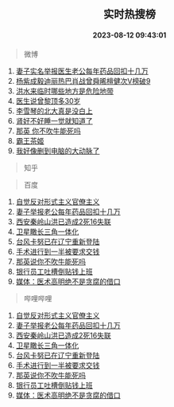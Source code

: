 <div align="center"><h2>实时热搜榜</h2><h4>2023-08-12 09:43:01</h4></div>

> 微博  

1. [妻子实名举报医生老公每年药品回扣十几万](https://s.weibo.com/weibo?q=%23%E5%A6%BB%E5%AD%90%E5%AE%9E%E5%90%8D%E4%B8%BE%E6%8A%A5%E5%8C%BB%E7%94%9F%E8%80%81%E5%85%AC%E6%AF%8F%E5%B9%B4%E8%8D%AF%E5%93%81%E5%9B%9E%E6%89%A3%E5%8D%81%E5%87%A0%E4%B8%87%23&t=31&band_rank=1&Refer=top)<br />
2. [杨紫成毅迪丽热巴肖战曾舜晞檀健次V榜破9](https://s.weibo.com/weibo?q=%23%E6%9D%A8%E7%B4%AB%E6%88%90%E6%AF%85%E8%BF%AA%E4%B8%BD%E7%83%AD%E5%B7%B4%E8%82%96%E6%88%98%E6%9B%BE%E8%88%9C%E6%99%9E%E6%AA%80%E5%81%A5%E6%AC%A1V%E6%A6%9C%E7%A0%B49%23&t=31&band_rank=2&Refer=top)<br />
3. [洪水来临时哪些地方是危险地带](https://s.weibo.com/weibo?q=%23%E6%B4%AA%E6%B0%B4%E6%9D%A5%E4%B8%B4%E6%97%B6%E5%93%AA%E4%BA%9B%E5%9C%B0%E6%96%B9%E6%98%AF%E5%8D%B1%E9%99%A9%E5%9C%B0%E5%B8%A6%23&t=31&band_rank=3&Refer=top)<br />
4. [医生说曾黎顶多30岁](https://s.weibo.com/weibo?q=%23%E5%8C%BB%E7%94%9F%E8%AF%B4%E6%9B%BE%E9%BB%8E%E9%A1%B6%E5%A4%9A30%E5%B2%81%23&t=31&band_rank=4&Refer=top)<br />
5. [李雪琴的北大真是没白上](https://s.weibo.com/weibo?q=%23%E6%9D%8E%E9%9B%AA%E7%90%B4%E7%9A%84%E5%8C%97%E5%A4%A7%E7%9C%9F%E6%98%AF%E6%B2%A1%E7%99%BD%E4%B8%8A%23&t=31&band_rank=5&Refer=top)<br />
6. [肾好不好睡一觉就知道了](https://s.weibo.com/weibo?q=%23%E8%82%BE%E5%A5%BD%E4%B8%8D%E5%A5%BD%E7%9D%A1%E4%B8%80%E8%A7%89%E5%B0%B1%E7%9F%A5%E9%81%93%E4%BA%86%23&t=31&band_rank=6&Refer=top)<br />
7. [那英 你不吹牛能死吗](https://s.weibo.com/weibo?q=%E9%82%A3%E8%8B%B1%20%E4%BD%A0%E4%B8%8D%E5%90%B9%E7%89%9B%E8%83%BD%E6%AD%BB%E5%90%97&t=31&band_rank=7&Refer=top)<br />
8. [霸王茶姬](https://s.weibo.com/weibo?q=%E9%9C%B8%E7%8E%8B%E8%8C%B6%E5%A7%AC&t=31&band_rank=8&Refer=top)<br />
9. [我好像删到电脑的大动脉了](https://s.weibo.com/weibo?q=%23%E6%88%91%E5%A5%BD%E5%83%8F%E5%88%A0%E5%88%B0%E7%94%B5%E8%84%91%E7%9A%84%E5%A4%A7%E5%8A%A8%E8%84%89%E4%BA%86%23&t=31&band_rank=9&Refer=top)<br />

> 知乎  


> 百度  

1. [自觉反对形式主义官僚主义](https://www.baidu.com/s?wd=%E8%87%AA%E8%A7%89%E5%8F%8D%E5%AF%B9%E5%BD%A2%E5%BC%8F%E4%B8%BB%E4%B9%89%E5%AE%98%E5%83%9A%E4%B8%BB%E4%B9%89&sa=fyb_news&rsv_dl=fyb_news)<br />
2. [妻子举报老公每年药品回扣十几万](https://www.baidu.com/s?wd=%E5%A6%BB%E5%AD%90%E4%B8%BE%E6%8A%A5%E8%80%81%E5%85%AC%E6%AF%8F%E5%B9%B4%E8%8D%AF%E5%93%81%E5%9B%9E%E6%89%A3%E5%8D%81%E5%87%A0%E4%B8%87&sa=fyb_news&rsv_dl=fyb_news)<br />
3. [西安秦岭山洪已造成2死16失联](https://www.baidu.com/s?wd=%E8%A5%BF%E5%AE%89%E7%A7%A6%E5%B2%AD%E5%B1%B1%E6%B4%AA%E5%B7%B2%E9%80%A0%E6%88%902%E6%AD%BB16%E5%A4%B1%E8%81%94&sa=fyb_news&rsv_dl=fyb_news)<br />
4. [卫星瞰长三角一体化](https://www.baidu.com/s?wd=%E5%8D%AB%E6%98%9F%E7%9E%B0%E9%95%BF%E4%B8%89%E8%A7%92%E4%B8%80%E4%BD%93%E5%8C%96&sa=fyb_news&rsv_dl=fyb_news)<br />
5. [台风卡努已在辽宁重新登陆](https://www.baidu.com/s?wd=%E5%8F%B0%E9%A3%8E%E5%8D%A1%E5%8A%AA%E5%B7%B2%E5%9C%A8%E8%BE%BD%E5%AE%81%E9%87%8D%E6%96%B0%E7%99%BB%E9%99%86&sa=fyb_news&rsv_dl=fyb_news)<br />
6. [手术进行到一半被要求交钱](https://www.baidu.com/s?wd=%E6%89%8B%E6%9C%AF%E8%BF%9B%E8%A1%8C%E5%88%B0%E4%B8%80%E5%8D%8A%E8%A2%AB%E8%A6%81%E6%B1%82%E4%BA%A4%E9%92%B1&sa=fyb_news&rsv_dl=fyb_news)<br />
7. [那英说你不吹牛能死吗](https://www.baidu.com/s?wd=%E9%82%A3%E8%8B%B1%E8%AF%B4%E4%BD%A0%E4%B8%8D%E5%90%B9%E7%89%9B%E8%83%BD%E6%AD%BB%E5%90%97&sa=fyb_news&rsv_dl=fyb_news)<br />
8. [银行员工吐槽倒贴钱上班](https://www.baidu.com/s?wd=%E9%93%B6%E8%A1%8C%E5%91%98%E5%B7%A5%E5%90%90%E6%A7%BD%E5%80%92%E8%B4%B4%E9%92%B1%E4%B8%8A%E7%8F%AD&sa=fyb_news&rsv_dl=fyb_news)<br />
9. [媒体：医术高明绝不是贪腐的借口](https://www.baidu.com/s?wd=%E5%AA%92%E4%BD%93%EF%BC%9A%E5%8C%BB%E6%9C%AF%E9%AB%98%E6%98%8E%E7%BB%9D%E4%B8%8D%E6%98%AF%E8%B4%AA%E8%85%90%E7%9A%84%E5%80%9F%E5%8F%A3&sa=fyb_news&rsv_dl=fyb_news)<br />

> 哔哩哔哩  

1. [自觉反对形式主义官僚主义](https://www.baidu.com/s?wd=%E8%87%AA%E8%A7%89%E5%8F%8D%E5%AF%B9%E5%BD%A2%E5%BC%8F%E4%B8%BB%E4%B9%89%E5%AE%98%E5%83%9A%E4%B8%BB%E4%B9%89&sa=fyb_news&rsv_dl=fyb_news)<br />
2. [妻子举报老公每年药品回扣十几万](https://www.baidu.com/s?wd=%E5%A6%BB%E5%AD%90%E4%B8%BE%E6%8A%A5%E8%80%81%E5%85%AC%E6%AF%8F%E5%B9%B4%E8%8D%AF%E5%93%81%E5%9B%9E%E6%89%A3%E5%8D%81%E5%87%A0%E4%B8%87&sa=fyb_news&rsv_dl=fyb_news)<br />
3. [西安秦岭山洪已造成2死16失联](https://www.baidu.com/s?wd=%E8%A5%BF%E5%AE%89%E7%A7%A6%E5%B2%AD%E5%B1%B1%E6%B4%AA%E5%B7%B2%E9%80%A0%E6%88%902%E6%AD%BB16%E5%A4%B1%E8%81%94&sa=fyb_news&rsv_dl=fyb_news)<br />
4. [卫星瞰长三角一体化](https://www.baidu.com/s?wd=%E5%8D%AB%E6%98%9F%E7%9E%B0%E9%95%BF%E4%B8%89%E8%A7%92%E4%B8%80%E4%BD%93%E5%8C%96&sa=fyb_news&rsv_dl=fyb_news)<br />
5. [台风卡努已在辽宁重新登陆](https://www.baidu.com/s?wd=%E5%8F%B0%E9%A3%8E%E5%8D%A1%E5%8A%AA%E5%B7%B2%E5%9C%A8%E8%BE%BD%E5%AE%81%E9%87%8D%E6%96%B0%E7%99%BB%E9%99%86&sa=fyb_news&rsv_dl=fyb_news)<br />
6. [手术进行到一半被要求交钱](https://www.baidu.com/s?wd=%E6%89%8B%E6%9C%AF%E8%BF%9B%E8%A1%8C%E5%88%B0%E4%B8%80%E5%8D%8A%E8%A2%AB%E8%A6%81%E6%B1%82%E4%BA%A4%E9%92%B1&sa=fyb_news&rsv_dl=fyb_news)<br />
7. [那英说你不吹牛能死吗](https://www.baidu.com/s?wd=%E9%82%A3%E8%8B%B1%E8%AF%B4%E4%BD%A0%E4%B8%8D%E5%90%B9%E7%89%9B%E8%83%BD%E6%AD%BB%E5%90%97&sa=fyb_news&rsv_dl=fyb_news)<br />
8. [银行员工吐槽倒贴钱上班](https://www.baidu.com/s?wd=%E9%93%B6%E8%A1%8C%E5%91%98%E5%B7%A5%E5%90%90%E6%A7%BD%E5%80%92%E8%B4%B4%E9%92%B1%E4%B8%8A%E7%8F%AD&sa=fyb_news&rsv_dl=fyb_news)<br />
9. [媒体：医术高明绝不是贪腐的借口](https://www.baidu.com/s?wd=%E5%AA%92%E4%BD%93%EF%BC%9A%E5%8C%BB%E6%9C%AF%E9%AB%98%E6%98%8E%E7%BB%9D%E4%B8%8D%E6%98%AF%E8%B4%AA%E8%85%90%E7%9A%84%E5%80%9F%E5%8F%A3&sa=fyb_news&rsv_dl=fyb_news)<br />
